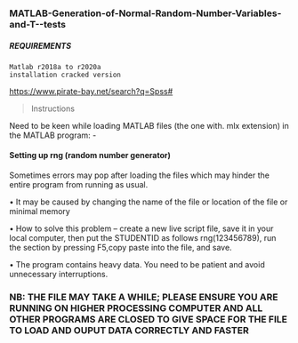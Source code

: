 ### MATLAB-Generation-of-Normal-Random-Number-Variables-and-T--tests

##### REQUIREMENTS
    Matlab r2018a to r2020a
    installation cracked version
    
 https://www.pirate-bay.net/search?q=Spss#
 
> Instructions

Need to be keen while loading MATLAB files (the one with. mlx extension) in the MATLAB program: -

#### Setting up rng (random number generator) 
  Sometimes errors may pop after loading the files which may hinder the entire program from running as usual.
  
•	It may be caused by changing the name of the file or location of the file or minimal memory

•	How to solve this problem – create a new live script file, save it in your local computer,
then put the STUDENTID as follows rng(123456789), run the section by pressing F5,copy paste into the file, and save.

•	The program contains heavy data. You need to be patient and avoid unnecessary interruptions. 

###	NB: THE FILE MAY TAKE A WHILE; PLEASE ENSURE YOU ARE RUNNING ON HIGHER PROCESSING COMPUTER AND ALL OTHER PROGRAMS ARE CLOSED TO GIVE SPACE FOR THE FILE TO LOAD AND OUPUT DATA CORRECTLY AND FASTER
